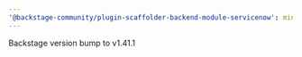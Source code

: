 ```yaml
---
'@backstage-community/plugin-scaffolder-backend-module-servicenow': minor
---
```


Backstage version bump to v1.41.1
